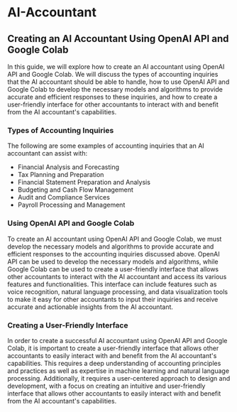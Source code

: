 # AI-Accountant 
## Creating an AI Accountant Using OpenAI API and Google Colab

In this guide, we will explore how to create an AI accountant using OpenAI API and Google Colab. We will discuss the types of accounting inquiries that the AI accountant should be able to handle, how to use OpenAI API and Google Colab to develop the necessary models and algorithms to provide accurate and efficient responses to these inquiries, and how to create a user-friendly interface for other accountants to interact with and benefit from the AI accountant's capabilities.

### Types of Accounting Inquiries

The following are some examples of accounting inquiries that an AI accountant can assist with: 
- Financial Analysis and Forecasting
- Tax Planning and Preparation
- Financial Statement Preparation and Analysis
- Budgeting and Cash Flow Management
- Audit and Compliance Services
- Payroll Processing and Management

### Using OpenAI API and Google Colab

To create an AI accountant using OpenAI API and Google Colab, we must develop the necessary models and algorithms to provide accurate and efficient responses to the accounting inquiries discussed above. OpenAI API can be used to develop the necessary models and algorithms, while Google Colab can be used to create a user-friendly interface that allows other accountants to interact with the AI accountant and access its various features and functionalities. This interface can include features such as voice recognition, natural language processing, and data visualization tools to make it easy for other accountants to input their inquiries and receive accurate and actionable insights from the AI accountant.

### Creating a User-Friendly Interface

In order to create a successful AI accountant using OpenAI API and Google Colab, it is important to create a user-friendly interface that allows other accountants to easily interact with and benefit from the AI accountant's capabilities. This requires a deep understanding of accounting principles and practices as well as expertise in machine learning and natural language processing. Additionally, it requires a user-centered approach to design and development, with a focus on creating an intuitive and user-friendly interface that allows other accountants to easily interact with and benefit from the AI accountant's capabilities.

